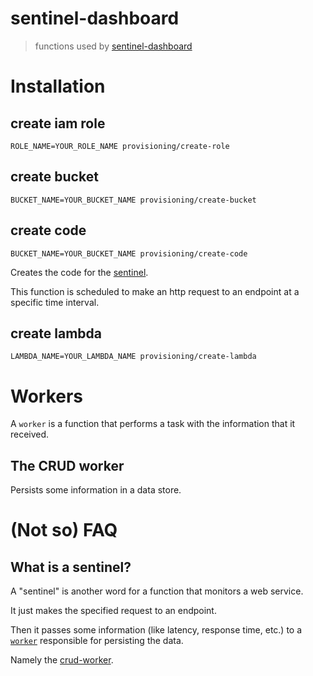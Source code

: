 # sentinel-dashboard

> functions used by [sentinel-dashboard](https://github.com/christian-fei/sentinel-dashboard)


# Installation

## create iam role

```
ROLE_NAME=YOUR_ROLE_NAME provisioning/create-role
```

## create bucket

```
BUCKET_NAME=YOUR_BUCKET_NAME provisioning/create-bucket
```

## create code


```
BUCKET_NAME=YOUR_BUCKET_NAME provisioning/create-code
```

Creates the code for the [sentinel](#what-is-a-sentinel).

This function is scheduled to make an http request to an endpoint at a specific time interval.

## create lambda

```
LAMBDA_NAME=YOUR_LAMBDA_NAME provisioning/create-lambda
```


# Workers

A `worker` is a function that performs a task with the information that it received.

## The CRUD worker

Persists some information in a data store.


# (Not so) FAQ

## What is a sentinel?

A "sentinel" is another word for a function that monitors a web service.

It just makes the specified request to an endpoint.

Then it passes some information (like latency, response time, etc.) to a [`worker`](#workers) responsible for persisting the data.

Namely the [crud-worker](#the-crud-worker).
